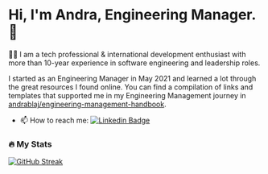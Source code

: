 # Hi, I'm Andra, Engineering Manager. 👋

:woman_technologist: I am a tech professional & international development enthusiast with more than 10-year experience in software engineering and leadership roles.

I started as an Engineering Manager in May 2021 and learned a lot through the great resources I found online. You can find a compilation of links and templates that supported me in my Engineering Management journey in [andrablaj/engineering-management-handbook](https://github.com/andrablaj/engineering-management-handbook).

- :mailbox: How to reach me: [![Linkedin Badge](https://img.shields.io/badge/-andrablaj-blue?style=flat&logo=Linkedin&logoColor=white)](https://www.linkedin.com/in/andrablaj/)

### :fire: My Stats

[![GitHub Streak](http://github-readme-streak-stats.herokuapp.com?user=andrablaj&theme=dark&hide_border=true)](https://git.io/streak-stats)

<!---
  <img src="https://github-readme-stats.vercel.app/api?username=andrablaj&show_icons=true&theme=ADD_THEME_HERE" width="400">
-->
